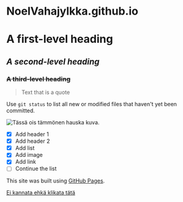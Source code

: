 # NoelVahajylkka.github.io
# **A first-level heading**
## *A second-level heading*
### ~~A third-level heading~~

> Text that is a quote

Use `git status` to list all new or modified files that haven't yet been committed.

![Tässä ois tämmönen hauska kuva.](https://cdn.discordapp.com/attachments/1156893459026825279/1156893489125134458/pfrrrt.png?ex=6516a085&is=65154f05&hm=500728faee77cab7f7115e050d901e3013083d25014c9c522a04da54c8ed070c&)

- [x] Add header 1
- [x] Add header 2
- [x] Add list
- [x] Add image
- [x] Add link
- [ ] Continue the list

This site was built using [GitHub Pages](https://pages.github.com/).

[Ei kannata ehkä klikata tätä](https://www.youtube.com/watch?v=f8mL0_4GeV0)